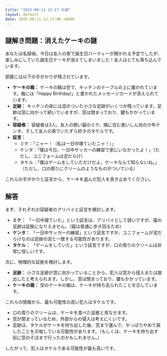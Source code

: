 ```yaml
---
title: "2025-09-11 13:17 の謎"
layout: default
date: 2025-09-11 13:17:00 +0900
---
```

## 謎解き問題：消えたケーキの謎

あなたは名探偵。今日は友人の家で誕生日パーティーが開かれる予定でしたが、楽しみにしていた誕生日ケーキが消えてしまいました！友人はとても落ち込んでいます。

部屋には以下の手がかりが残されています。

*   **ケーキの箱：** ケーキの箱は空で、キッチンのテーブルの上に置かれています。箱には「Happy Birthday!」と書かれたメッセージカードが添えられています。
*   **足跡：** キッチンの床には泥のついた小さな足跡がいくつか残っています。足跡は窓に向かって続いていますが、窓は閉まっており、鍵もかかっています。
*   **容疑者：** 容疑者は3人。友人の飼い猫のミケ、隣に住む食いしん坊の少年ケンタ、そして友人の弟でいたずら好きのタケルです。
*   **証言：**
    *   ミケ：「ニャー！（私は一日中寝ていたニャ！）」
    *   ケンタ：「僕は今日、一日中サッカーの練習で家にいなかったよ！」（ただし、ユニフォームは泥だらけ）
    *   タケル：「僕はゲームをしていただけだよ。ケーキなんて知らないね。」（ただし、口の周りにクリームのようなものがついている）

これらの手がかりと証言から、ケーキを盗んだ犯人を突き止めてください。

## 解答

まず、それぞれの容疑者のアリバイと証言を検討します。

*   **ミケ：** 「一日中寝ていた」という証言は、アリバイとして弱いですが、猫の足跡は証拠になりえません。（猫は普通に歩き回るため）
*   **ケンタ：** 「一日中サッカーの練習」という証言ですが、ユニフォームが泥だらけなのは足跡の泥と一致する可能性があります。
*   **タケル：** 「ゲームをしていた」という証言ですが、口の周りのクリームは非常に怪しいです。

次に、物理的な証拠を検討します。

*   **足跡：** 小さな足跡が窓に向かっていることから、犯人は窓から侵入または脱出したと考えられます。しかし、窓は閉まっており、鍵もかかっています。
*   **ケーキの箱：** 空のケーキの箱は、ケーキが持ち去られたことを示しています。

これらの情報から、最も可能性の高い犯人はタケルです。

*   口の周りのクリームは、ケーキを食べた証拠と見なせます。
*   窓が閉まっているため、外部からの侵入は考えにくいです。
*   足跡は、タケルがケーキを持ち出した後、窓まで運んで、やっぱりやめて戻したことを示唆している可能性があります。（もしくは、ケーキを持ち出す前に窓のそばまで行ったのかもしれません。）

したがって、犯人はタケルである可能性が最も高いです。
